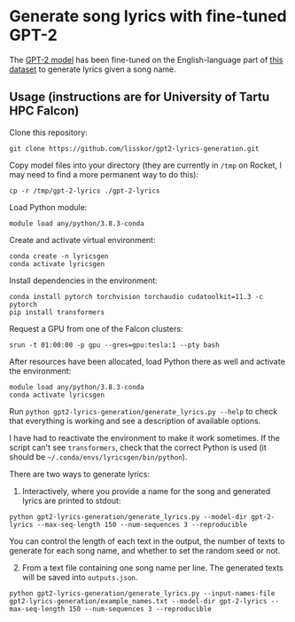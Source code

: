# Generate song lyrics with fine-tuned GPT-2

The [GPT-2 model](https://huggingface.co/gpt2) has been fine-tuned on the English-language part of 
[this dataset](https://www.kaggle.com/datasets/neisse/scrapped-lyrics-from-6-genres) 
to generate lyrics given a song name.

## Usage (instructions are for University of Tartu HPC Falcon)

Clone this repository:

`git clone https://github.com/lisskor/gpt2-lyrics-generation.git`

Copy model files into your directory 
(they are currently in `/tmp` on Rocket, I may need to find a more permanent way to do this):

`cp -r /tmp/gpt-2-lyrics ./gpt-2-lyrics`

Load Python module:

`module load any/python/3.8.3-conda`

Create and activate virtual environment:

```
conda create -n lyricsgen
conda activate lyricsgen
```

Install dependencies in the environment:

```
conda install pytorch torchvision torchaudio cudatoolkit=11.3 -c pytorch
pip install transformers
```

Request a GPU from one of the Falcon clusters: 

`srun -t 01:00:00 -p gpu --gres=gpu:tesla:1 --pty bash`

After resources have been allocated, load Python there as well and activate the environment:

```
module load any/python/3.8.3-conda
conda activate lyricsgen
```

Run `python gpt2-lyrics-generation/generate_lyrics.py --help` to check that everything is working and see a description of available options.

I have had to reactivate the environment to make it work sometimes. 
If the script can't see `transformers`, check that the correct Python is used 
(it should be `~/.conda/envs/lyricsgen/bin/python`).

There are two ways to generate lyrics:

1. Interactively, where you provide a name for the song and generated lyrics are printed to stdout:
    
```python gpt2-lyrics-generation/generate_lyrics.py --model-dir gpt-2-lyrics --max-seq-length 150 --num-sequences 3 --reproducible```

You can control the length of each text in the output, 
the number of texts to generate for each song name, and whether to set the random seed or not.

2. From a text file containing one song name per line. The generated texts will be saved into `outputs.json`.

```python gpt2-lyrics-generation/generate_lyrics.py --input-names-file gpt2-lyrics-generation/example_names.txt --model-dir gpt-2-lyrics --max-seq-length 150 --num-sequences 3 --reproducible```
